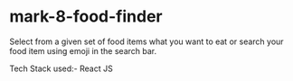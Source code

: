 # mark-8-food-finder
Select from a given set of food items what you want to eat or search your food item using emoji in the search bar.


Tech Stack used:- React JS
